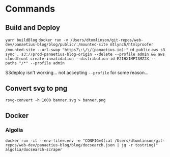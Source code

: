 # Commands

## Build and Deploy

`yarn buildBlog`
`docker run -v /Users/dtomlinson/git-repos/web-dev/panaetius-blog/blog/public/:/mounted-site mtlynch/htmlproofer /mounted-site --url-swap "https?\:\/\/(panaetius.io):"`
`cd public`
`aws s3 sync . s3://prod-panaetius-blog-origin --delete --profile admin && aws cloudfront create-invalidation --distribution-id E2IHXIMPI3MZ2X --paths "/*" --profile admin`

S3deploy isn't working... not accepting `--profile` for some reason...
## Convert svg to png

`rsvg-convert -h 1000 banner.svg > banner.png`

## Docker

### Algolia

`docker run -it --env-file=.env -e "CONFIG=$(cat /Users/dtomlinson/git-repos/web-dev/panaetius-blog/blog/docsearch.json | jq -r tostring)" algolia/docsearch-scraper`
